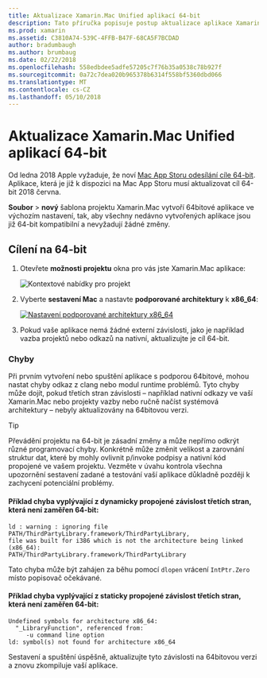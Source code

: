 ```yaml
---
title: Aktualizace Xamarin.Mac Unified aplikací 64-bit
description: Tato příručka popisuje postup aktualizace aplikace Xamarin.Mac cíl 64-bit
ms.prod: xamarin
ms.assetid: C3810A74-539C-4FFB-B47F-68CA5F7BCDAD
author: bradumbaugh
ms.author: brumbaug
ms.date: 02/22/2018
ms.openlocfilehash: 558edbdee5adfe57205c7f76b35a0538c78b927f
ms.sourcegitcommit: 0a72c7dea020b965378b6314f558bf5360dbd066
ms.translationtype: MT
ms.contentlocale: cs-CZ
ms.lasthandoff: 05/10/2018
---
```

# <a name="updating-xamarinmac-unified-applications-to-64-bit"></a>Aktualizace Xamarin.Mac Unified aplikací 64-bit

Od ledna 2018 Apple vyžaduje, že noví [Mac App Storu odesílání cíle 64-bit](https://developer.apple.com/news/?id=06282017a). Aplikace, která je již k dispozici na Mac App Storu musí aktualizovat cíl 64-bit 2018 června.

**Soubor** > **nový** šablona projektu Xamarin.Mac vytvoří 64bitové aplikace ve výchozím nastavení, tak, aby všechny nedávno vytvořených aplikace jsou již 64-bit kompatibilní a nevyžadují žádné změny.

## <a name="targeting-64-bit"></a>Cílení na 64-bit

1. Otevřete **možnosti projektu** okna pro vás jste Xamarin.Mac aplikace:

   ![Kontextové nabídky pro projekt](mac-64-bit-images/1-contextual_menu-vsmac.png "kontextové nabídky pro projekt")

2. Vyberte **sestavení Mac** a nastavte **podporované architektury** k **x86\_64**:

   [![Nastavení podporované architektury x86_64](mac-64-bit-images/2-project_options-vsmac.png "x86_64 nastavení podporované architektury")](mac-64-bit-images/2-project_options-vsmac-large.png#lightbox)

3. Pokud vaše aplikace nemá žádné externí závislosti, jako je například vazba projektů nebo odkazů na nativní, aktualizujte je cíl 64-bit.

### <a name="errors"></a>Chyby

Při prvním vytvoření nebo spuštění aplikace s podporou 64bitové, mohou nastat chyby odkaz z clang nebo modul runtime problémů. Tyto chyby může dojít, pokud třetích stran závislosti – například nativní odkazy ve vaší Xamarin.Mac nebo projekty vazby nebo ručně načíst systémová architektury – nebyly aktualizovány na 64bitovou verzi.

> [!TIP]
> Převádění projektu na 64-bit je zásadní změny a může nepřímo odkrýt různé programovací chyby. Konkrétně může změnit velikost a zarovnání struktur dat, které by mohly ovlivnit p/invoke podpisy a nativní kód propojené ve vašem projektu. Vezměte v úvahu kontrola všechna upozornění sestavení zadané a testování vaší aplikace důkladně později k zachycení potenciální problémy.

#### <a name="example-error-resulting-from-a-dynamically-linked-third-party-dependency-that-does-not-target-64-bit"></a>Příklad chyba vyplývající z dynamicky propojené závislost třetích stran, která není zaměřen 64-bit:

```console
ld : warning : ignoring file PATH/ThirdPartyLibrary.framework/ThirdPartyLibrary, 
file was built for i386 which is not the architecture being linked (x86_64): 
PATH/ThirdPartyLibrary.framework/ThirdPartyLibrary 
```

Tato chyba může být zahájen za běhu pomocí `dlopen` vrácení `IntPtr.Zero` místo popisovač očekávané.

#### <a name="example-error-resulting-from-a-statically-linked-third-party-dependency-that-does-not-target-64-bit"></a>Příklad chyba vyplývající z staticky propojené závislost třetích stran, která není zaměřen 64-bit:

```console
Undefined symbols for architecture x86_64:
  "_LibraryFunction", referenced from:
     -u command line option
ld: symbol(s) not found for architecture x86_64 
```

Sestavení a spuštění úspěšně, aktualizujte tyto závislosti na 64bitovou verzi a znovu zkompiluje vaší aplikace.

